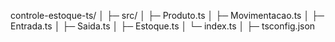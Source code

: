 controle-estoque-ts/
│
├─ src/
│   ├─ Produto.ts
│   ├─ Movimentacao.ts
│   ├─ Entrada.ts
│   ├─ Saida.ts
│   ├─ Estoque.ts
│   └─ index.ts
│
├─ tsconfig.json
